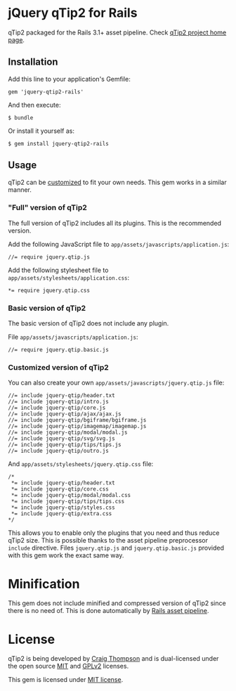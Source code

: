 # jQuery qTip2 for Rails

qTip2 packaged for the Rails 3.1+ asset pipeline.
Check [qTip2 project home page](http://craigsworks.com/projects/qtip2/).

## Installation

Add this line to your application's Gemfile:

    gem 'jquery-qtip2-rails'

And then execute:

    $ bundle

Or install it yourself as:

    $ gem install jquery-qtip2-rails

## Usage

qTip2 can be [customized](http://craigsworks.com/projects/qtip2/download/) to fit your own needs.
This gem works in a similar manner.

### "Full" version of qTip2

The full version of qTip2 includes all its plugins. This is the recommended version.

Add the following JavaScript file to `app/assets/javascripts/application.js`:

    //= require jquery.qtip.js

Add the following stylesheet file to `app/assets/stylesheets/application.css`:

    *= require jquery.qtip.css

### Basic version of qTip2

The basic version of qTip2 does not include any plugin.

File `app/assets/javascripts/application.js`:

    //= require jquery.qtip.basic.js

### Customized version of qTip2

You can also create your own `app/assets/javascripts/jquery.qtip.js` file:

    //= include jquery-qtip/header.txt
    //= include jquery-qtip/intro.js
    //= include jquery-qtip/core.js
    //= include jquery-qtip/ajax/ajax.js
    //= include jquery-qtip/bgiframe/bgiframe.js
    //= include jquery-qtip/imagemap/imagemap.js
    //= include jquery-qtip/modal/modal.js
    //= include jquery-qtip/svg/svg.js
    //= include jquery-qtip/tips/tips.js
    //= include jquery-qtip/outro.js

And `app/assets/stylesheets/jquery.qtip.css` file:

    /*
     *= include jquery-qtip/header.txt
     *= include jquery-qtip/core.css
     *= include jquery-qtip/modal/modal.css
     *= include jquery-qtip/tips/tips.css
     *= include jquery-qtip/styles.css
     *= include jquery-qtip/extra.css
    */

This allows you to enable only the plugins that you need and thus reduce qTip2 size.
This is possible thanks to the asset pipeline preprocessor `include` directive.
Files `jquery.qtip.js` and `jquery.qtip.basic.js` provided with this gem work the exact same way.

# Minification

This gem does not include minified and compressed version of qTip2 since there is no need of.
This is done automatically by [Rails asset pipeline](http://guides.rubyonrails.org/asset_pipeline.html).

# License

qTip2 is being developed by [Craig Thompson](http://craigsworks.com/) and is dual-licensed
under the open source [MIT](http://en.wikipedia.org/wiki/MIT_License) and
[GPLv2](http://en.wikipedia.org/wiki/MIT_License) licenses.

This gem is licensed under [MIT license](https://raw.github.com/tkrotoff/jquery-qtip2-rails/master/LICENSE).
